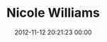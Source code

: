 ---
title: "Nicole Williams"
date: 2012-11-12 20:21:23 00:00
permalink: /devl44
twitter: ""
likes: [1128]
id: 1510
gravatar: "http://www.gravatar.com/avatar/48adc276c88a1f859ee0c85e61c47fb3"
---